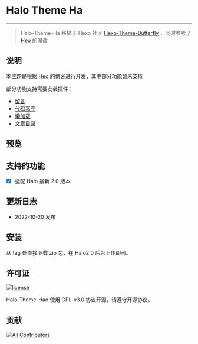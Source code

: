# Halo Theme Ha

---

> Halo-Theme-Ha 移植于 Hexo 社区 [Hexo-Theme-Butterfly](https://github.com/jerryc127/hexo-theme-butterfly)
> ，同时参考了 [Heo](https://blog.zhheo.com/) 的魔改

## 说明

本主题是根据 [Heo](https://blog.zhheo.com/) 的博客进行开发，其中部分功能暂未支持

部分功能支持需要安装插件：
- [留言](https://github.com/halo-sigs/plugin-comment-widget)
- [代码高亮](https://github.com/liuzhihang/plugin-prismjs)
- [懒加载](https://github.com/liuzhihang/plugin-lazyload)
- [文章目录](https://github.com/liuzhihang/plugin-tocbot)

## 预览

## 支持的功能

- [x] 适配 Halo 最新 2.0 版本

## 更新日志

- 2022-10-20 发布

## 安装

从 tag 处直接下载 zip 包，在 Halo2.0 后台上传即可。

## 许可证

[![license](https://img.shields.io/github/license/halo-dev/halo.svg?style=flat-square)](https://github.com/halo-dev/halo/blob/master/LICENSE)

Halo-Theme-Hao 使用 GPL-v3.0 协议开源，请遵守开源协议。

## 贡献

<!-- ALL-CONTRIBUTORS-LIST:START - Do not remove or modify this section -->
[![All Contributors](https://img.shields.io/badge/all_contributors-13-orange.svg?style=flat-square)](#contributors)
<!-- ALL-CONTRIBUTORS-LIST:END -->


